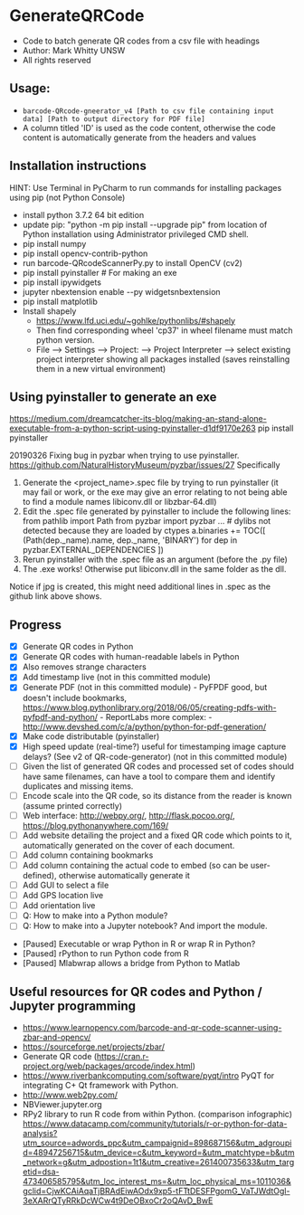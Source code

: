# GenerateQRCode
- Code to batch generate QR codes from a csv file with headings
- Author: Mark Whitty UNSW
- All rights reserved

## Usage:
 - `barcode-QRcode-gneerator_v4 [Path to csv file containing input data] [Path to output directory for PDF file]`
 - A column titled 'ID' is used as the code content, otherwise the code content is automatically generate from the headers and values
 
 ## Installation instructions
HINT: Use Terminal in PyCharm to run commands for installing packages using pip (not Python Console)
 - install python 3.7.2 64 bit edition
 - update pip: "python -m pip install --upgrade pip" from location of Python installation using Administrator privileged CMD shell.
 - pip install numpy
 - pip install opencv-contrib-python
 - run barcode-QRcodeScannerPy.py to install OpenCV (cv2)
 - pip install pyinstaller  # For making an exe
 - pip install ipywidgets
 - jupyter nbextension enable --py widgetsnbextension
 - pip install matplotlib
 - Install shapely
   - https://www.lfd.uci.edu/~gohlke/pythonlibs/#shapely
   - Then find corresponding wheel 'cp37' in wheel filename must match python version.
   - File --> Settings --> Project: --> Project Interpreter --> select existing project interpreter showing all packages installed (saves reinstalling them in a new virtual environment)

## Using pyinstaller to generate an exe
https://medium.com/dreamcatcher-its-blog/making-an-stand-alone-executable-from-a-python-script-using-pyinstaller-d1df9170e263
pip install pyinstaller

20190326 Fixing bug in pyzbar when trying to use pyinstaller. 
https://github.com/NaturalHistoryMuseum/pyzbar/issues/27
Specifically 
  1) Generate the <project_name>.spec file by trying to run pyinstaller (it may fail or work, or the exe may give an error relating to not being able to find a module names libiconv.dll or libzbar-64.dll)
  2) Edit the .spec file generated by pyinstaller to include the following lines:
    from pathlib import Path
    from pyzbar import pyzbar
    ...
    # dylibs not detected because they are loaded by ctypes
    a.binaries += TOC([
        (Path(dep._name).name, dep._name, 'BINARY')
        for dep in pyzbar.EXTERNAL_DEPENDENCIES
    ])
3) Rerun pyinstaller with the .spec file as an argument (before the .py file)
4) The .exe works! Otherwise put libiconv.dll in the same folder as the dll.

Notice if jpg is created, this might need additional lines in .spec as the github link above shows.

## Progress
 - [x] Generate QR codes in Python
 - [x] Generate QR codes with human-readable labels in Python
 - [x] Also removes strange characters
 - [x] Add timestamp live  (not in this committed module)
 - [x] Generate PDF (not in this committed module)
       - PyFPDF good, but doesn't include bookmarks, https://www.blog.pythonlibrary.org/2018/06/05/creating-pdfs-with-pyfpdf-and-python/
       - ReportLabs more complex:
       - http://www.devshed.com/c/a/python/python-for-pdf-generation/
 - [x] Make code distributable (pyinstaller)
 - [x] High speed update (real-time?) useful for timestamping image capture delays? (See v2 of QR-code-generator) (not in this committed module)
 - [ ] Given the list of generated QR codes and processed set of codes should have same filenames, can have a tool to compare them and identify duplicates and missing items.
 - [ ] Encode scale into the QR code, so its distance from the reader is known (assume printed correctly)
 - [ ] Web interface: http://webpy.org/, http://flask.pocoo.org/, https://blog.pythonanywhere.com/169/
 - [ ] Add website detailing the project and a fixed QR code which points to it, automatically generated on the cover of each document.
 - [ ] Add column containing bookmarks
 - [ ] Add column containing the actual code to embed (so can be user-defined), otherwise automatically generate it
 - [ ] Add GUI to select a file
 - [ ] Add GPS location live
 - [ ] Add orientation live
 - [ ] Q: How to make into a Python module?
 - [ ] Q: How to make into a Jupyter notebook? And import the module.
 - [Paused] Executable or wrap Python in R or wrap R in Python?
 - [Paused] rPython to run Python code from R
 - [Paused] Mlabwrap allows a bridge from Python to Matlab 

## Useful resources for QR codes and Python / Jupyter programming
 - https://www.learnopencv.com/barcode-and-qr-code-scanner-using-zbar-and-opencv/
 - https://sourceforge.net/projects/zbar/
 - Generate QR code (https://cran.r-project.org/web/packages/qrcode/index.html)
 - https://www.riverbankcomputing.com/software/pyqt/intro PyQT for integrating C+ Qt framework with Python.
 - http://www.web2py.com/
 - NBViewer.jupyter.org
 - RPy2 library to run R code from within Python. (comparison infographic) https://www.datacamp.com/community/tutorials/r-or-python-for-data-analysis?utm_source=adwords_ppc&utm_campaignid=898687156&utm_adgroupid=48947256715&utm_device=c&utm_keyword=&utm_matchtype=b&utm_network=g&utm_adpostion=1t1&utm_creative=261400735633&utm_targetid=dsa-473406585795&utm_loc_interest_ms=&utm_loc_physical_ms=1011036&gclid=CjwKCAiAqaTjBRAdEiwAOdx9xp5-tFTtDESFPgomG_VaTJWdtOgl-3eXARrQTyRRkDcWCw4t9DeOBxoCr2oQAvD_BwE
